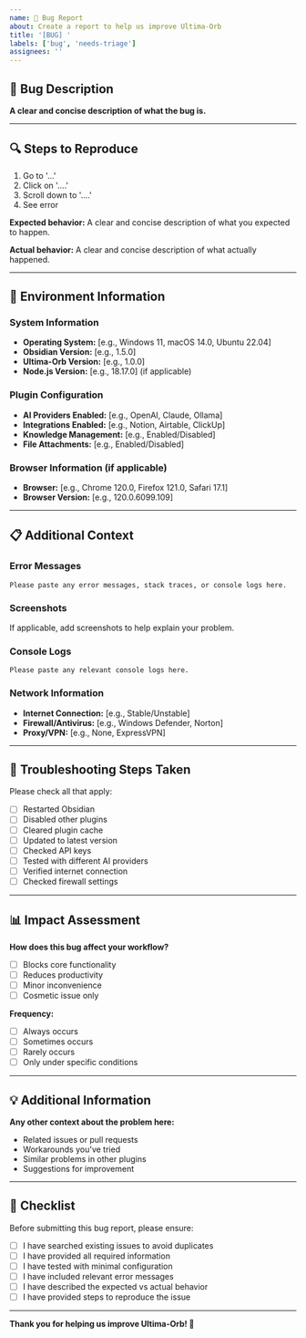 ```yaml
---
name: 🐛 Bug Report
about: Create a report to help us improve Ultima-Orb
title: '[BUG] '
labels: ['bug', 'needs-triage']
assignees: ''
---
```


## 🐛 Bug Description

**A clear and concise description of what the bug is.**

---

## 🔍 Steps to Reproduce

1. Go to '...'
2. Click on '....'
3. Scroll down to '....'
4. See error

**Expected behavior:**
A clear and concise description of what you expected to happen.

**Actual behavior:**
A clear and concise description of what actually happened.

---

## 📱 Environment Information

### System Information
- **Operating System:** [e.g., Windows 11, macOS 14.0, Ubuntu 22.04]
- **Obsidian Version:** [e.g., 1.5.0]
- **Ultima-Orb Version:** [e.g., 1.0.0]
- **Node.js Version:** [e.g., 18.17.0] (if applicable)

### Plugin Configuration
- **AI Providers Enabled:** [e.g., OpenAI, Claude, Ollama]
- **Integrations Enabled:** [e.g., Notion, Airtable, ClickUp]
- **Knowledge Management:** [e.g., Enabled/Disabled]
- **File Attachments:** [e.g., Enabled/Disabled]

### Browser Information (if applicable)
- **Browser:** [e.g., Chrome 120.0, Firefox 121.0, Safari 17.1]
- **Browser Version:** [e.g., 120.0.6099.109]

---

## 📋 Additional Context

### Error Messages
```
Please paste any error messages, stack traces, or console logs here.
```

### Screenshots
If applicable, add screenshots to help explain your problem.

### Console Logs
```
Please paste any relevant console logs here.
```

### Network Information
- **Internet Connection:** [e.g., Stable/Unstable]
- **Firewall/Antivirus:** [e.g., Windows Defender, Norton]
- **Proxy/VPN:** [e.g., None, ExpressVPN]

---

## 🔧 Troubleshooting Steps Taken

Please check all that apply:

- [ ] Restarted Obsidian
- [ ] Disabled other plugins
- [ ] Cleared plugin cache
- [ ] Updated to latest version
- [ ] Checked API keys
- [ ] Tested with different AI providers
- [ ] Verified internet connection
- [ ] Checked firewall settings

---

## 📊 Impact Assessment

**How does this bug affect your workflow?**
- [ ] Blocks core functionality
- [ ] Reduces productivity
- [ ] Minor inconvenience
- [ ] Cosmetic issue only

**Frequency:**
- [ ] Always occurs
- [ ] Sometimes occurs
- [ ] Rarely occurs
- [ ] Only under specific conditions

---

## 💡 Additional Information

**Any other context about the problem here:**

- Related issues or pull requests
- Workarounds you've tried
- Similar problems in other plugins
- Suggestions for improvement

---

## 📝 Checklist

Before submitting this bug report, please ensure:

- [ ] I have searched existing issues to avoid duplicates
- [ ] I have provided all required information
- [ ] I have tested with minimal configuration
- [ ] I have included relevant error messages
- [ ] I have described the expected vs actual behavior
- [ ] I have provided steps to reproduce the issue

---

**Thank you for helping us improve Ultima-Orb! 🚀**
